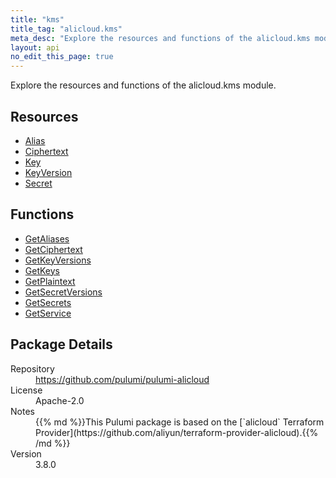 ```yaml
---
title: "kms"
title_tag: "alicloud.kms"
meta_desc: "Explore the resources and functions of the alicloud.kms module."
layout: api
no_edit_this_page: true
---
```


<!-- WARNING: this file was generated by Pulumi Docs Generator. -->
<!-- Do not edit by hand unless you're certain you know what you are doing! -->

Explore the resources and functions of the alicloud.kms module.

<h2 id="resources">Resources</h2>
<ul class="api">
    <li><a href="alias" title="Alias"><span class="api-symbol api-symbol--resource"></span>Alias</a></li>
    <li><a href="ciphertext" title="Ciphertext"><span class="api-symbol api-symbol--resource"></span>Ciphertext</a></li>
    <li><a href="key" title="Key"><span class="api-symbol api-symbol--resource"></span>Key</a></li>
    <li><a href="keyversion" title="KeyVersion"><span class="api-symbol api-symbol--resource"></span>KeyVersion</a></li>
    <li><a href="secret" title="Secret"><span class="api-symbol api-symbol--resource"></span>Secret</a></li>
</ul>

<h2 id="functions">Functions</h2>
<ul class="api">
    <li><a href="getaliases" title="GetAliases"><span class="api-symbol api-symbol--function"></span>GetAliases</a></li>
    <li><a href="getciphertext" title="GetCiphertext"><span class="api-symbol api-symbol--function"></span>GetCiphertext</a></li>
    <li><a href="getkeyversions" title="GetKeyVersions"><span class="api-symbol api-symbol--function"></span>GetKeyVersions</a></li>
    <li><a href="getkeys" title="GetKeys"><span class="api-symbol api-symbol--function"></span>GetKeys</a></li>
    <li><a href="getplaintext" title="GetPlaintext"><span class="api-symbol api-symbol--function"></span>GetPlaintext</a></li>
    <li><a href="getsecretversions" title="GetSecretVersions"><span class="api-symbol api-symbol--function"></span>GetSecretVersions</a></li>
    <li><a href="getsecrets" title="GetSecrets"><span class="api-symbol api-symbol--function"></span>GetSecrets</a></li>
    <li><a href="getservice" title="GetService"><span class="api-symbol api-symbol--function"></span>GetService</a></li>
</ul>

<h2 id="package-details">Package Details</h2>
<dl class="package-details">
	<dt>Repository</dt>
	<dd><a href="https://github.com/pulumi/pulumi-alicloud">https://github.com/pulumi/pulumi-alicloud</a></dd>
	<dt>License</dt>
	<dd>Apache-2.0</dd>
	<dt>Notes</dt>
	<dd>{{% md %}}This Pulumi package is based on the [`alicloud` Terraform Provider](https://github.com/aliyun/terraform-provider-alicloud).{{% /md %}}</dd>
	<dt>Version</dt>
	<dd>3.8.0</dd>
</dl>

